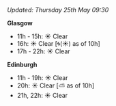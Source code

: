 *Updated: Thursday 25th May 09:30*

**Glasgow**

* 11h - 15h: :sunny: Clear
* 16h: :sunny: Clear [:cyclone:(:sunny:) as of 10h]
* 17h - 22h: :sunny: Clear

**Edinburgh**

* 11h - 19h: :sunny: Clear
* 20h: :sunny: Clear [:partly_sunny: as of 10h]
* 21h, 22h: :sunny: Clear
